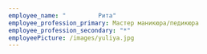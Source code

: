 ```yaml
---
employee_name: "         Рита"
employee_profession_primary: Мастер маникюра/педикюра
employee_profession_secondary: "*"
employeePicture: /images/yuliya.jpg
---
```

